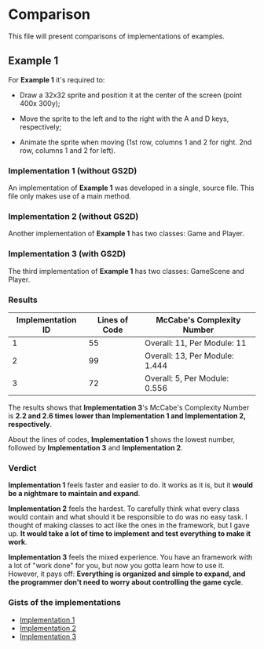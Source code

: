 # Comparison

This file will present comparisons of implementations of examples.

## Example 1

For **Example 1** it's required to:

- Draw a 32x32 sprite and position it at the center of the screen (point 400x 300y);

- Move the sprite to the left and to the right with the A and D keys, respectively;
- Animate the sprite when moving (1st row, columns 1 and 2 for right. 2nd row, columns 1 and 2 for left).

### Implementation 1 (without GS2D)

An implementation of **Example 1** was developed in a single, source file. This file only makes use of a main method.

### Implementation 2 (without GS2D)

Another implementation of **Example 1** has two classes: Game and Player.

### Implementation 3 (with GS2D)

The third implementation of **Example 1** has two classes: GameScene and Player.

### Results

| Implementation ID | Lines of Code | McCabe's Complexity Number     |
| ----------------- | ------------- | ------------------------------ |
| 1                 | 55            | Overall: 11, Per Module: 11    |
| 2                 | 99            | Overall: 13, Per Module: 1.444 |
| 3                 | 72            | Overall: 5, Per Module: 0.556  |

The results shows that **Implementation 3**'s McCabe's Complexity Number is **2.2 and 2.6 times lower than Implementation 1 and Implementation 2, respectively**.

About the lines of codes, **Implementation 1** shows the lowest number, followed by **Implementation 3** and **Implementation 2**.

### Verdict

**Implementation 1** feels faster and easier to do. It works as it is, but it **would be a nightmare to maintain and expand**.

**Implementation 2** feels the hardest. To carefully think what every class would contain and what should it be responsible to do was no easy task. I thought of making classes to act like the ones in the framework, but I gave up. **It would take a lot of time to implement and test everything to make it work**.

**Implementation 3** feels the mixed experience. You have an framework with a lot of "work done" for you, but now you gotta learn how to use it. However, it pays off: **Everything is organized and simple to expand, and the programmer don't need to worry about controlling the game cycle**.

### Gists of the implementations

- [Implementation 1](https://gist.github.com/murilobnt/e1e40a17df6cf7a83e308ff86b5aa739)
- [Implementation 2](https://gist.github.com/murilobnt/80ea16af536e169e3ae50fea4004cb2a)
- [Implementation 3](https://gist.github.com/murilobnt/d589f25365879338a6d76345141cb67c)
